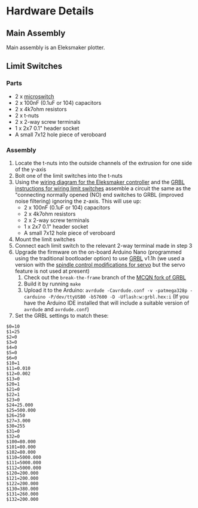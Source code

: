 # Hardware Details

## Main Assembly

Main assembly is an Eleksmaker plotter.

## Limit Switches

### Parts

* 2 x [microswitch](https://uk.rs-online.com/web/p/microswitches/0515690/)
* 2 x 100nF (0.1uF or 104) capacitors
* 2 x 4k7ohm resistors
* 2 x t-nuts
* 2 x 2-way screw terminals
* 1 x 2x7 0.1" header socket
* A small 7x12 hole piece of veroboard

### Assembly

1. Locate the t-nuts into the outside channels of the extrusion for one side of the y-axis
1. Bolt one of the limit switches into the t-nuts
1. Using the [wiring diagram for the Eleksmaker controller](http://eleksmakeross.oss-ap-southeast-1.aliyuncs.com/forum/39ad14ec-7469-424e-b0c8-6d4a160299d2.png) and the [GRBL instructions for wiring limit switches](https://github.com/gnea/grbl/wiki/Wiring-Limit-Switches) assemble a circuit the same as the "connecting normally opened (NO) end switches to GRBL (improved noise filtering) ignoring the z-axis.  This will use up:
   * 2 x 100nF (0.1uF or 104) capacitors
   * 2 x 4k7ohm resistors
   * 2 x 2-way screw terminals
   * 1 x 2x7 0.1" header socket
   * A small 7x12 hole piece of veroboard
1. Mount the limit switches
1. Connect each limit switch to the relevant 2-way terminal made in step 3
1. Upgrade the firmware on the on-board Arduino Nano (programmed using the traditional bootloader option) to use [GRBL](https://github.com/gnea/grbl) v1.1h (we used a version with the [spindle control modifications for servo](https://github.com/DWiskow/grbl1-1g-Servo) but the servo feature is not used at present)
   1. Check out the `break-the-frame` branch of the [MCQN fork of GRBL](https://github.com/mcqn/grbl/tree/break-the-frame)
   1. Build it by running `make`
   1. Upload it to the Arduino: `avrdude -Cavrdude.conf -v -patmega328p -carduino -P/dev/ttyUSB0 -b57600 -D -Uflash:w:grbl.hex:i` (If you have the Arduino IDE installed that will include a suitable version of `avrdude` and `avrdude.conf`)
1. Set the GRBL settings to match these:
```
$0=10
$1=25
$2=0
$3=0
$4=0
$5=0
$6=0
$10=1
$11=0.010
$12=0.002
$13=0
$20=1
$21=0
$22=1
$23=0
$24=25.000
$25=500.000
$26=250
$27=3.000
$30=255
$31=0
$32=0
$100=80.000
$101=80.000
$102=80.000
$110=5000.000
$111=5000.000
$112=5000.000
$120=200.000
$121=200.000
$122=200.000
$130=380.000
$131=260.000
$132=200.000
```

